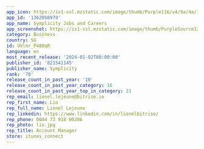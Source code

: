 ```yaml
---
app_icon: https://is1-ssl.mzstatic.com/image/thumb/Purple116/v4/9a/4a/7b/9a4a7b22-89d9-b1f3-c22f-0234646cd59b/AppIcon-0-0-1x_U007emarketing-0-0-0-10-0-0-0-85-220.png/1024x1024bb.png
app_id: '1362056979'
app_name: Symplicity Jobs and Careers
app_screenshot: https://is1-ssl.mzstatic.com/image/thumb/PurpleSource126/v4/0e/b1/d5/0eb1d535-399f-491a-5ae7-b7fed22f1fef/1fdaaafd-7187-40f5-b312-93720fa31ce5_1Dashboard.png/1242x2688bb.png
category: Business
country: SG
id: UVlmr_P488qR
language: en
most_recent_release: '2024-01-02T00:00:00'
publisher_id: '821541145'
publisher_name: Symplicity
rank: '78'
release_count_in_past_year: '10'
release_count_in_past_year_category: 16
release_count_in_past_year_top_in_category: 21
rep_email: lionel.lejeune@bitrise.io
rep_first_name: Lio
rep_full_name: Lionel Lejeune
rep_linkedin: https://www.linkedin.com/in/lionelbitrise/
rep_phone: 0044 73 918 00286
rep_photo: lio.jpg
rep_title: Account Manager
store: itunes_connect
---
```

